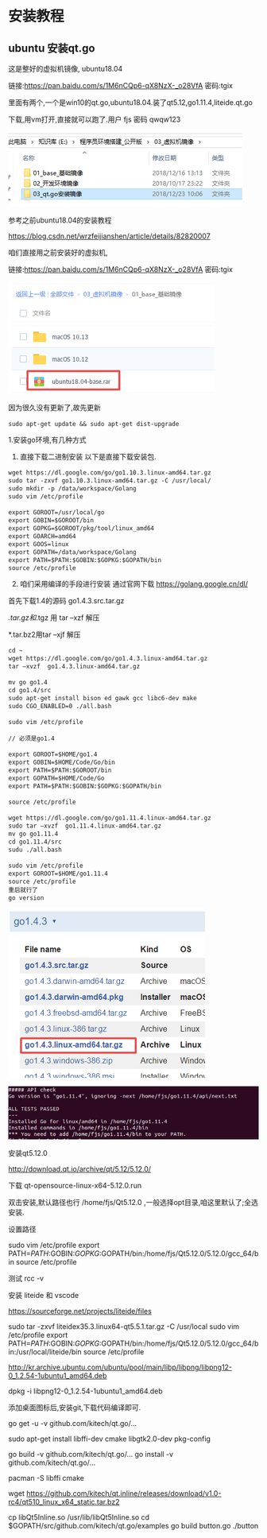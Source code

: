﻿# 安装教程

## ubuntu 安装qt.go

这是整好的虚拟机镜像, ubuntu18.04 

链接:https://pan.baidu.com/s/1M6nCQp6-qX8NzX-_o28VfA 密码:tgix

里面有两个,一个是win10的qt.go,ubuntu18.04.装了qt5.12,go1.11.4,liteide.qt.go


下载,用vm打开,直接就可以跑了.用户 fjs 密码 qwqw123

![](file_pic/04.png)


参考之前ubuntu18.04的安装教程


https://blog.csdn.net/wrzfeijianshen/article/details/82820007

咱们直接用之前安装好的虚拟机,

链接:https://pan.baidu.com/s/1M6nCQp6-qX8NzX-_o28VfA 密码:tgix

![](file_pic/01.png)

因为很久没有更新了,故先更新

`sudo apt-get update && sudo apt-get dist-upgrade`

1.安装go环境,有几种方式

1. 直接下载二进制安装
以下是直接下载安装包.

```
wget https://dl.google.com/go/go1.10.3.linux-amd64.tar.gz
sudo tar -zxvf go1.10.3.linux-amd64.tar.gz -C /usr/local/
sudo mkdir -p /data/workspace/Golang
sudo vim /etc/profile

export GOROOT=/usr/local/go 
export GOBIN=$GOROOT/bin
export GOPKG=$GOROOT/pkg/tool/linux_amd64 
export GOARCH=amd64
export GOOS=linux
export GOPATH=/data/workspace/Golang
export PATH=$PATH:$GOBIN:$GOPKG:$GOPATH/bin
source /etc/profile 
```
2. 咱们采用编译的手段进行安装
通过官网下载 https://golang.google.cn/dl/

首先下载1.4的源码 go1.4.3.src.tar.gz

*.tar.gz和*.tgz 用 tar –xzf 解压

*.tar.bz2用tar –xjf 解压

```
cd ~
wget https://dl.google.com/go/go1.4.3.linux-amd64.tar.gz
tar –xvzf  go1.4.3.linux-amd64.tar.gz

mv go go1.4
cd go1.4/src
sudo apt-get install bison ed gawk gcc libc6-dev make
sudo CGO_ENABLED=0 ./all.bash

sudo vim /etc/profile

// 必须是go1.4

export GOROOT=$HOME/go1.4
export GOBIN=$HOME/Code/Go/bin
export PATH=$PATH:$GOROOT/bin
export GOPATH=$HOME/Code/Go
export PATH=$PATH:$GOBIN:$GOPKG:$GOPATH/bin

source /etc/profile

wget https://dl.google.com/go/go1.11.4.linux-amd64.tar.gz
sudo tar –xvzf  go1.11.4.linux-amd64.tar.gz
mv go go1.11.4
cd go1.11.4/src
sudu ./all.bash

sudo vim /etc/profile
export GOROOT=$HOME/go1.11.4
source /etc/profile
重启就行了
go version
```
![](file_pic/02.png)

![](file_pic/03.png)

安装qt5.12.0

http://download.qt.io/archive/qt/5.12/5.12.0/

下载 qt-opensource-linux-x64-5.12.0.run

双击安装,默认路径也行 /home/fjs/Qt5.12.0 ,一般选择opt目录,咱这里默认了;全选安装.

设置路径

sudo vim /etc/profile
export PATH=$PATH:$GOBIN:$GOPKG:$GOPATH/bin:/home/fjs/Qt5.12.0/5.12.0/gcc_64/bin
source /etc/profile

测试 rcc -v

安装 liteide 和 vscode

https://sourceforge.net/projects/liteide/files

sudo tar -zxvf liteidex35.3.linux64-qt5.5.1.tar.gz -C /usr/local
sudo vim /etc/profile
export PATH=$PATH:$GOBIN:$GOPKG:$GOPATH/bin:/home/fjs/Qt5.12.0/5.12.0/gcc_64/bin:/usr/local/liteide/bin
source /etc/profile

http://kr.archive.ubuntu.com/ubuntu/pool/main/libp/libpng/libpng12-0_1.2.54-1ubuntu1_amd64.deb

dpkg -i libpng12-0_1.2.54-1ubuntu1_amd64.deb

添加桌面图标后,安装git,下载代码编译即可.

go get -u -v github.com/kitech/qt.go/...

sudo apt-get install libffi-dev cmake libgtk2.0-dev pkg-config

go build -v github.com/kitech/qt.go/...
go install -v github.com/kitech/qt.go/...



pacman -S libffi cmake

wget https://github.com/kitech/qt.inline/releases/download/v1.0-rc4/qt510_linux_x64_static.tar.bz2

cp libQt5Inline.so /usr/lib/libQt5Inline.so
cd $GOPATH/src/github.com/kitech/qt.go/examples
go build button.go
./button

